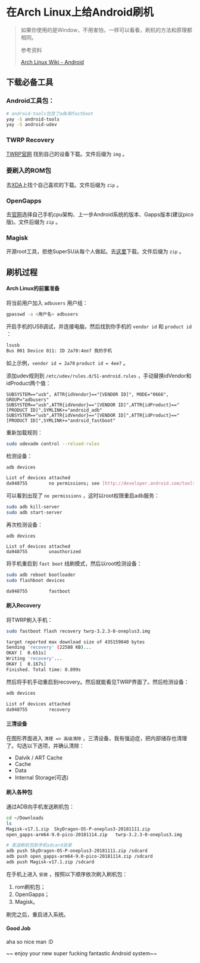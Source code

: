 # 在Arch Linux上给Android刷机

> 如果你使用的是Window，不用害怕，一样可以看看，刷机的方法和原理都相同。
>
> 参考资料
>
> [Arch Linux Wiki - Android](https://wiki.archlinux.org/index.php/Android_(简体中文))

## 下载必备工具

### Android工具包：

```bash
# android-tools包含了adb和fastboot
yay -S android-tools
yay -S android-udev
```

### TWRP Recovery

[TWRP官网](https://twrp.me/Devices/) 找到自己的设备下载。文件后缀为 `img` 。 

### 要刷入的ROM包

去[XDA](https://forum.xda-developers.com/)上找个自己喜欢的下载。文件后缀为 `zip` 。

### OpenGapps

去[官网](https://opengapps.org/)选择自己手机cpu架构、上一步Android系统的版本、Gapps版本(建议pico版)。文件后缀为 `zip` 。  

### Magisk

开源root工具，拒绝SuperSU从每个人做起。去[这里](https://forum.xda-developers.com/apps/magisk/official-magisk-v7-universal-systemless-t3473445)下载。文件后缀为 `zip` 。  



## 刷机过程

#### Arch Linux的前置准备

将当前用户加入 `adbusers` 用户组：  

```bash
gpasswd -a <用户名> adbusers
```

开启手机的USB调试，并连接电脑，然后找到你手机的 `vendor id` 和 `product id` ：  

```bash
lsusb
Bus 001 Device 011: ID 2a70:4ee7 我的手机
```

如上示例，`vendor id = 2a70` `product id = 4ee7` 。  

添加udev规则到 `/etc/udev/rules.d/51-android.rules` ，手动替换idVendor和idProduct两个值：  

```
SUBSYSTEM=="usb", ATTR{idVendor}=="[VENDOR ID]", MODE="0666", GROUP="adbusers"
SUBSYSTEM=="usb",ATTR{idVendor}=="[VENDOR ID]",ATTR{idProduct}=="[PRODUCT ID]",SYMLINK+="android_adb"
SUBSYSTEM=="usb",ATTR{idVendor}=="[VENDOR ID]",ATTR{idProduct}=="[PRODUCT ID]",SYMLINK+="android_fastboot"
```

重新加载规则：  

```bash
sudo udevadm control --reload-rules
```

检测设备：  

```bash
adb devices

List of devices attached
da948755        no permissions; see [http://developer.android.com/tools/device.html]
```

可以看到出现了 `no permissions` ，这时以root权限重启adb服务：  

```bash
sudo adb kill-server
sudo adb start-server
```

再次检测设备：  

```
adb devices

List of devices attached
da948755        unauthorized
```

将手机重启到 `fast boot` 线刷模式，然后以root检测设备：  

```bash
sudo adb reboot bootloader
sudo flashboot devices

da948755        fastboot
```

#### 刷入Recovery

将TWRP刷入手机：  

```bash
sudo fastboot flash recovery twrp-3.2.3-0-oneplus3.img 

target reported max download size of 435159040 bytes
Sending 'recovery' (22588 KB)...
OKAY [  0.651s]
Writing 'recovery'...
OKAY [  0.167s]
Finished. Total time: 0.899s
```

然后将手机手动重启到recovery。然后就能看见TWRP界面了。然后检测设备：  

```bash
adb devices

List of devices attached
da948755        recovery
```

#### 三清设备

在图形界面进入 `清理 => 高级清除` ，三清设备，我有强迫症，把内部储存也清理了。勾选以下选项，并确认清除：  

- Dalvik / ART Cache
- Cache
- Data
- Internal Storage(可选)

#### 刷入各种包

通过ADB向手机发送刷机包：

```bash
cd ~/Downloads
ls
Magisk-v17.1.zip  SkyDragon-OS-P-oneplus3-20181111.zip
open_gapps-arm64-9.0-pico-20181114.zip   twrp-3.2.3-0-oneplus3.img

# 发送刷机包到手机sdcard目录
adb push SkyDragon-OS-P-oneplus3-20181111.zip /sdcard
adb push open_gapps-arm64-9.0-pico-20181114.zip /sdcard
adb push Magisk-v17.1.zip /sdcard
```

在手机上进入 `安装` ，按照以下顺序依次刷入刷机包：  

1. rom刷机包；
2. OpenGapps；
3. Magisk。

刷完之后，重启进入系统。  

#### Good Job

aha so nice man :D  

~~ enjoy your new super fucking fantastic Android system~~





